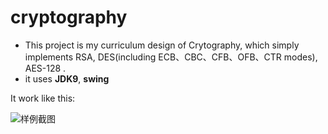 # cryptography
+ This project is my curriculum design of Crytography, which simply implements RSA, DES(including ECB、CBC、CFB、OFB、CTR modes), AES-128 .
+ it uses **JDK9**, **swing**

It work like this:

![样例截图](https://github.com/Gentlin/cryptography/blob/master/screenshot.png)
